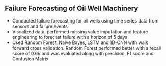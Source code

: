  ## Failure Forecasting of Oil Well Machinery 
- Conducted failure forecasting for  oil wells using time series data from sensors and failure events
- Visualized data, performed missing value imputation and feature engineering to forecast failure with a horizon of 5 days
- Used Random Forest, Naive Bayes, LSTM and 1D-CNN with walk forward cross validation. Random Forest performed better 
with a recall score of 0.66 and was evaluated along with precision, F1 score and Confusion Matrix
